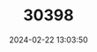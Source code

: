 ---
title: "30398"
category: "Lebronnecia kokioides"
draft: false
date: 2024-02-22 13:03:50
languages:
  French: ["Fautea"]
---